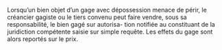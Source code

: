 Lorsqu’un bien objet d’un gage avec dépossession menace de périr, le créancier
gagiste ou le tiers convenu peut faire vendre, sous sa responsabilité, le bien gagé sur autorisa-
tion notifiée au constituant de la juridiction compétente saisie sur simple requête. Les effets
du gage sont alors reportés sur le prix.